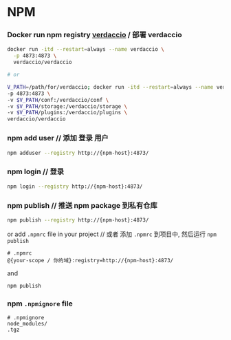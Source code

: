 
# NPM

### Docker run npm registry [verdaccio](https://verdaccio.org/docs/docker) / 部署 verdaccio

```sh
docker run -itd --restart=always --name verdaccio \
  -p 4873:4873 \
  verdaccio/verdaccio

# or

V_PATH=/path/for/verdaccio; docker run -itd --restart=always --name verdaccio \
-p 4873:4873 \
-v $V_PATH/conf:/verdaccio/conf \
-v $V_PATH/storage:/verdaccio/storage \
-v $V_PATH/plugins:/verdaccio/plugins \
verdaccio/verdaccio
```

### npm add user // 添加 登录 用户

```sh
npm adduser --registry http://{npm-host}:4873/
```

### npm login // 登录

```sh
npm login --registry http://{npm-host}:4873/
```

### npm publish // 推送 npm package 到私有仓库

```sh
npm publish --registry http://{npm-host}:4873/
```

or add `.npmrc` file in your project // 或者 添加 `.npmrc` 到项目中, 然后运行 `npm publish`

```
# .npmrc
@{your-scope / 你的域}:registry=http://{npm-host}:4873/
```

and

```sh
npm publish
```

### npm `.npmignore` file

```
# .npmignore
node_modules/
.tgz
```
